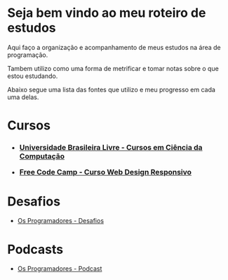 <h1>Seja bem vindo ao meu roteiro de estudos</h1>

Aqui faço a organização e acompanhamento de meus estudos na área de programação.

Tambem utilizo como uma forma de metrificar e tomar notas sobre o que estou estudando.

Abaixo segue uma lista das fontes que utilizo e meu progresso em cada uma delas.

# Cursos
  
<h3>
  
- [Universidade Brasileira Livre  - Cursos em Ciência da Computação](https://github.com/ValdineiJunior/roteiro-de-estudos/issues/1)

- [Free Code Camp - Curso Web Design Responsivo](https://github.com/ValdineiJunior/roteiro-de-estudos/issues/2)


</h3>

# Desafios

- [Os Programadores - Desafios](https://github.com/ValdineiJunior/roteiro-de-estudos/issues/3)

# Podcasts

- [Os Programadores - Podcast](https://github.com/ValdineiJunior/roteiro-de-estudos/issues/3)


